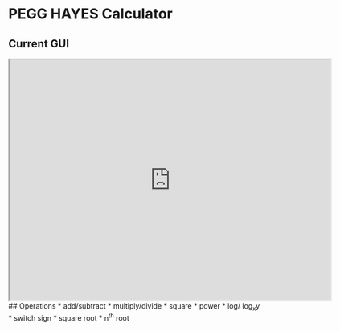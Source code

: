 # PEGG HAYES Calculator
## Current GUI
<iframe src="https://drive.google.com/file/d/1XUSv9tn9xTvpOL3o4PyOd7G_Bec1p_MA/preview" width="640" height="480"></iframe>
## Operations
* add/subtract
* multiply/divide
* square
* power
* log/ log<sub>x</sub>y
* switch sign
* square root
* n<sup>th</sup> root
